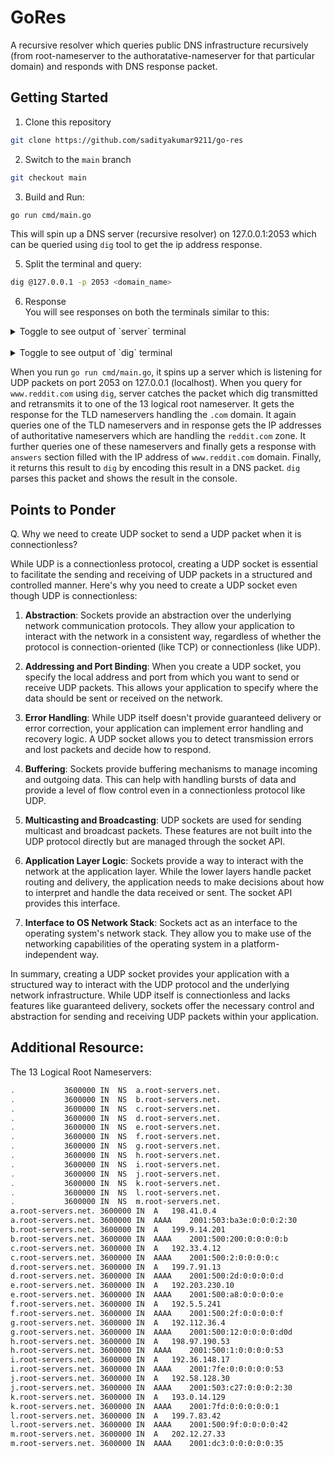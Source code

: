 # GoRes

A recursive resolver which queries public DNS infrastructure recursively (from root-nameserver to the authoratative-nameserver for that particular domain) and responds with DNS response packet.

## Getting Started
1. Clone this repository
```zsh
git clone https://github.com/sadityakumar9211/go-res
```

2. Switch to the `main` branch
```zsh
git checkout main
```

3. Build and Run: 
```bash
go run cmd/main.go
```
This will spin up a DNS server (recursive resolver) on 127.0.0.1:2053 which can be queried using `dig` tool to get the ip address response.

5. Split the terminal and query:
```bash
dig @127.0.0.1 -p 2053 <domain_name>
```

6. Response  
You will see responses on both the terminals similar to this: 

<details>
  <summary>Toggle to see output of `server` terminal</summary>

```text
DNS server is listening on port 2053...
Received query: &dns.DnsQuestion{Name:"www.reddit.com", QType:1}

Attempting lookup of 1 www.reddit.com with NS 198.41.0.4
{
     "header": {
        "ID": 6666,
        "RecursionDesired": true,
        "TruncatedMessage": true,
        "AuthoritativeAnswer": false,
        "Opcode": 0,
        "Response": true,
        "ResultCode": 0,
        "CheckingDisabled": false,
        "AuthedData": false,
        "Z": false,
        "RecursionAvailable": false,
        "Questions": 1,
        "Answers": 0,
        "AuthoritativeEntries": 13,
        "ResourceEntries": 11
     },
     "questions": [
        {
           "Name": "www.reddit.com",
           "QType": 1
        }
     ],
     "answers": [],
     "authorities": [
        {
           "Domain": "com",
           "Host": "l.gtld-servers.net",
           "TTL": 172800
        },
        {
           "Domain": "com",
           "Host": "j.gtld-servers.net",
           "TTL": 172800
        },
        {
           "Domain": "com",
           "Host": "h.gtld-servers.net",
           "TTL": 172800
        },
        {
           "Domain": "com",
           "Host": "d.gtld-servers.net",
           "TTL": 172800
        },
        {
           "Domain": "com",
           "Host": "b.gtld-servers.net",
           "TTL": 172800
        },
        {
           "Domain": "com",
           "Host": "f.gtld-servers.net",
           "TTL": 172800
        },
        {
           "Domain": "com",
           "Host": "k.gtld-servers.net",
           "TTL": 172800
        },
        {
           "Domain": "com",
           "Host": "m.gtld-servers.net",
           "TTL": 172800
        },
        {
           "Domain": "com",
           "Host": "i.gtld-servers.net",
           "TTL": 172800
        },
        {
           "Domain": "com",
           "Host": "g.gtld-servers.net",
           "TTL": 172800
        },
        {
           "Domain": "com",
           "Host": "a.gtld-servers.net",
           "TTL": 172800
        },
        {
           "Domain": "com",
           "Host": "c.gtld-servers.net",
           "TTL": 172800
        },
        {
           "Domain": "com",
           "Host": "e.gtld-servers.net",
           "TTL": 172800
        }
     ],
     "resources": [
        {
           "Domain": "l.gtld-servers.net",
           "Addr": "192.41.162.30",
           "TTL": 172800
        },
        {
           "Domain": "l.gtld-servers.net",
           "Addr": "2001:500:d937::30",
           "TTL": 172800
        },
        {
           "Domain": "j.gtld-servers.net",
           "Addr": "192.48.79.30",
           "TTL": 172800
        },
        {
           "Domain": "j.gtld-servers.net",
           "Addr": "2001:502:7094::30",
           "TTL": 172800
        },
        {
           "Domain": "h.gtld-servers.net",
           "Addr": "192.54.112.30",
           "TTL": 172800
        },
        {
           "Domain": "h.gtld-servers.net",
           "Addr": "2001:502:8cc::30",
           "TTL": 172800
        },
        {
           "Domain": "d.gtld-servers.net",
           "Addr": "192.31.80.30",
           "TTL": 172800
        },
        {
           "Domain": "d.gtld-servers.net",
           "Addr": "2001:500:856e::30",
           "TTL": 172800
        },
        {
           "Domain": "b.gtld-servers.net",
           "Addr": "192.33.14.30",
           "TTL": 172800
        },
        {
           "Domain": "b.gtld-servers.net",
           "Addr": "2001:503:231d::2:30",
           "TTL": 172800
        },
        {
           "Domain": "f.gtld-servers.net",
           "Addr": "192.35.51.30",
           "TTL": 172800
        }
     ]
  }

Attempting lookup of 1 www.reddit.com with NS 192.41.162.30
{
     "header": {
        "ID": 6666,
        "RecursionDesired": true,
        "TruncatedMessage": false,
        "AuthoritativeAnswer": false,
        "Opcode": 0,
        "Response": true,
        "ResultCode": 0,
        "CheckingDisabled": false,
        "AuthedData": false,
        "Z": false,
        "RecursionAvailable": false,
        "Questions": 1,
        "Answers": 0,
        "AuthoritativeEntries": 4,
        "ResourceEntries": 1
     },
     "questions": [
        {
           "Name": "www.reddit.com",
           "QType": 1
        }
     ],
     "answers": [],
     "authorities": [
        {
           "Domain": "reddit.com",
           "Host": "ns-557.awsdns-05.net",
           "TTL": 172800
        },
        {
           "Domain": "reddit.com",
           "Host": "ns-378.awsdns-47.com",
           "TTL": 172800
        },
        {
           "Domain": "reddit.com",
           "Host": "ns-1029.awsdns-00.org",
           "TTL": 172800
        },
        {
           "Domain": "reddit.com",
           "Host": "ns-1887.awsdns-43.co.uk",
           "TTL": 172800
        }
     ],
     "resources": [
        {
           "Domain": "ns-378.awsdns-47.com",
           "Addr": "205.251.193.122",
           "TTL": 172800
        }
     ]
  }

Attempting lookup of 1 www.reddit.com with NS 205.251.193.122
{
     "header": {
        "ID": 6666,
        "RecursionDesired": true,
        "TruncatedMessage": false,
        "AuthoritativeAnswer": true,
        "Opcode": 0,
        "Response": true,
        "ResultCode": 0,
        "CheckingDisabled": false,
        "AuthedData": false,
        "Z": false,
        "RecursionAvailable": false,
        "Questions": 1,
        "Answers": 1,
        "AuthoritativeEntries": 4,
        "ResourceEntries": 0
     },
     "questions": [
        {
           "Name": "www.reddit.com",
           "QType": 1
        }
     ],
     "answers": [
        {
           "Domain": "www.reddit.com",
           "Host": "reddit.map.fastly.net",
           "TTL": 10800
        }
     ],
     "authorities": [
        {
           "Domain": "reddit.com",
           "Host": "ns-1029.awsdns-00.org",
           "TTL": 172800
        },
        {
           "Domain": "reddit.com",
           "Host": "ns-1887.awsdns-43.co.uk",
           "TTL": 172800
        },
        {
           "Domain": "reddit.com",
           "Host": "ns-378.awsdns-47.com",
           "TTL": 172800
        },
        {
           "Domain": "reddit.com",
           "Host": "ns-557.awsdns-05.net",
           "TTL": 172800
        }
     ],
     "resources": []
  }
Answer: &dns.NSRecord{Domain:"www.reddit.com", Host:"reddit.map.fastly.net", TTL:0x2a30}
Authority: &dns.NSRecord{Domain:"reddit.com", Host:"ns-1029.awsdns-00.org", TTL:0x2a300}
Authority: &dns.NSRecord{Domain:"reddit.com", Host:"ns-1887.awsdns-43.co.uk", TTL:0x2a300}
Authority: &dns.NSRecord{Domain:"reddit.com", Host:"ns-378.awsdns-47.com", TTL:0x2a300}
Authority: &dns.NSRecord{Domain:"reddit.com", Host:"ns-557.awsdns-05.net", TTL:0x2a300}

```
</details>
<br>

<details>
  <summary>Toggle to see output of `dig` terminal</summary>

```text

; <<>> DiG 9.10.6 <<>> @127.0.0.1 -p 2053 www.reddit.com
; (1 server found)
;; global options: +cmd
;; Got answer:
;; ->>HEADER<<- opcode: QUERY, status: NOERROR, id: 11817
;; flags: qr rd ra; QUERY: 1, ANSWER: 1, AUTHORITY: 4, ADDITIONAL: 0

;; QUESTION SECTION:
;www.reddit.com.                        IN      A

;; ANSWER SECTION:
www.reddit.com.         10800   IN      NS      reddit.map.fastly.net.

;; AUTHORITY SECTION:
reddit.com.             172800  IN      NS      ns-1029.awsdns-00.org.
reddit.com.             172800  IN      NS      ns-1887.awsdns-43.co.uk.
reddit.com.             172800  IN      NS      ns-378.awsdns-47.com.
reddit.com.             172800  IN      NS      ns-557.awsdns-05.net.

;; Query time: 363 msec
;; SERVER: 127.0.0.1#2053(127.0.0.1)
;; WHEN: Mon May 27 02:27:37 IST 2024
;; MSG SIZE  rcvd: 261
```
</details>

When you run `go run cmd/main.go`, it spins up a server which is listening for UDP packets on port 2053 on 127.0.0.1 (localhost). When you query for `www.reddit.com` using `dig`, server catches the packet which dig transmitted and retransmits it to one of the 13 logical root nameserver. It gets the response for the TLD nameservers handling the `.com` domain. It again queries one of the TLD nameservers and in response gets the IP addresses of authoritative nameservers which are handling the `reddit.com` zone. It further queries one of these nameservers and finally gets a response with `answers` section filled with the IP address of `www.reddit.com` domain. Finally, it returns this result to `dig` by encoding this result in a DNS packet. `dig` parses this packet and shows the result in the console.


<!--## Developer Notes
- This will consist of 5 phases. Currently Developing under Phase 3.
- With this project, I will be writing blogs on each phase of this project.
- The blogs will be available at my [blog website](https://saditya9211.hashnode.dev/series/go-res).
-->

## Points to Ponder
Q. Why we need to create UDP socket to send a UDP packet when it is connectionless?


While UDP is a connectionless protocol, creating a UDP socket is essential to facilitate the sending and receiving of UDP packets in a structured and controlled manner. Here's why you need to create a UDP socket even though UDP is connectionless:

1. **Abstraction**: Sockets provide an abstraction over the underlying network communication protocols. They allow your application to interact with the network in a consistent way, regardless of whether the protocol is connection-oriented (like TCP) or connectionless (like UDP).

2. **Addressing and Port Binding**: When you create a UDP socket, you specify the local address and port from which you want to send or receive UDP packets. This allows your application to specify where the data should be sent or received on the network.

3. **Error Handling**: While UDP itself doesn't provide guaranteed delivery or error correction, your application can implement error handling and recovery logic. A UDP socket allows you to detect transmission errors and lost packets and decide how to respond.

4. **Buffering**: Sockets provide buffering mechanisms to manage incoming and outgoing data. This can help with handling bursts of data and provide a level of flow control even in a connectionless protocol like UDP.

5. **Multicasting and Broadcasting**: UDP sockets are used for sending multicast and broadcast packets. These features are not built into the UDP protocol directly but are managed through the socket API.

6. **Application Layer Logic**: Sockets provide a way to interact with the network at the application layer. While the lower layers handle packet routing and delivery, the application needs to make decisions about how to interpret and handle the data received or sent. The socket API provides this interface.

7. **Interface to OS Network Stack**: Sockets act as an interface to the operating system's network stack. They allow you to make use of the networking capabilities of the operating system in a platform-independent way.

In summary, creating a UDP socket provides your application with a structured way to interact with the UDP protocol and the underlying network infrastructure. While UDP itself is connectionless and lacks features like guaranteed delivery, sockets offer the necessary control and abstraction for sending and receiving UDP packets within your application.

<!--
## Phases
1. **The DNS Protocol** - Write a DNS packet parser and learn about the intricacies of domain name encoding using labels and about other fields of a DNS packet. ✅
2. **Building a stub resolver**: Create a stub resolver which quries a domain from Google's public DNS resolver (`8.8.8.8`). ✅
3. **Adding various Record Types**: Added various record types. ✅
4. **DNS server Implementation**: Created a DNS server for listening to `dig` and querying `8.8.8.8` and responding back to `dig` with response DNS packet. ✅
5. **Implementing Recursive Resolvers**: Created a recursive resolver which queries the DNS infrastructure recursively to get the IP address of a domain. ✅
-->
##  Additional Resource: 

The 13 Logical Root Nameservers:   
```bash
.			3600000	IN	NS	a.root-servers.net.  
.			3600000	IN	NS	b.root-servers.net.  
.			3600000	IN	NS	c.root-servers.net.  
.			3600000	IN	NS	d.root-servers.net.  
.			3600000	IN	NS	e.root-servers.net.  
.			3600000	IN	NS	f.root-servers.net.  
.			3600000	IN	NS	g.root-servers.net.  
.			3600000	IN	NS	h.root-servers.net.  
.			3600000	IN	NS	i.root-servers.net.  
.			3600000	IN	NS	j.root-servers.net.  
.			3600000	IN	NS	k.root-servers.net.  
.			3600000	IN	NS	l.root-servers.net.  
.			3600000	IN	NS	m.root-servers.net.  
a.root-servers.net.	3600000	IN	A	198.41.0.4  
a.root-servers.net.	3600000	IN	AAAA	2001:503:ba3e:0:0:0:2:30  
b.root-servers.net.	3600000	IN	A	199.9.14.201  
b.root-servers.net.	3600000	IN	AAAA	2001:500:200:0:0:0:0:b  
c.root-servers.net.	3600000	IN	A	192.33.4.12  
c.root-servers.net.	3600000	IN	AAAA	2001:500:2:0:0:0:0:c  
d.root-servers.net.	3600000	IN	A	199.7.91.13  
d.root-servers.net.	3600000	IN	AAAA	2001:500:2d:0:0:0:0:d  
e.root-servers.net.	3600000	IN	A	192.203.230.10  
e.root-servers.net.	3600000	IN	AAAA	2001:500:a8:0:0:0:0:e  
f.root-servers.net.	3600000	IN	A	192.5.5.241  
f.root-servers.net.	3600000	IN	AAAA	2001:500:2f:0:0:0:0:f  
g.root-servers.net.	3600000	IN	A	192.112.36.4  
g.root-servers.net.	3600000	IN	AAAA	2001:500:12:0:0:0:0:d0d  
h.root-servers.net.	3600000	IN	A	198.97.190.53  
h.root-servers.net.	3600000	IN	AAAA	2001:500:1:0:0:0:0:53  
i.root-servers.net.	3600000	IN	A	192.36.148.17  
i.root-servers.net.	3600000	IN	AAAA	2001:7fe:0:0:0:0:0:53  
j.root-servers.net.	3600000	IN	A	192.58.128.30  
j.root-servers.net.	3600000	IN	AAAA	2001:503:c27:0:0:0:2:30  
k.root-servers.net.	3600000	IN	A	193.0.14.129  
k.root-servers.net.	3600000	IN	AAAA	2001:7fd:0:0:0:0:0:1  
l.root-servers.net.	3600000	IN	A	199.7.83.42  
l.root-servers.net.	3600000	IN	AAAA	2001:500:9f:0:0:0:0:42  
m.root-servers.net.	3600000	IN	A	202.12.27.33  
m.root-servers.net.	3600000	IN	AAAA	2001:dc3:0:0:0:0:0:35  
```  






